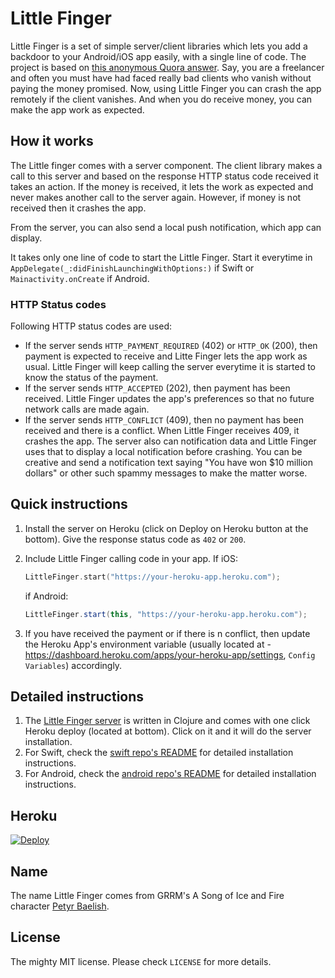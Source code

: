 # Little Finger

Little Finger is a set of simple server/client libraries which lets you add a backdoor to your Android/iOS app easily, with a single line of code. The project is based on [this anonymous Quora answer](https://www.quora.com/As-a-software-developer-how-often-do-you-leave-a-backdoor-in-your-code/answers/42071021?share=8fc91108&srid=J6SM). Say, you are a freelancer and often you must have had faced really bad clients who vanish without paying the money promised. Now, using Little Finger you can crash the app remotely if the client vanishes. And when you do receive money, you can make the app work as expected.

## How it works

The Little finger comes with a server component. The client library makes a call to this server and based on the response HTTP status code received it takes an action. If the money is received, it lets the work as expected and never makes another call to the server again. However, if money is not received then it crashes the app.

From the server, you can also send a local push notification, which app can display.

It takes only one line of code to start the Little Finger. Start it everytime in `AppDelegate(_:didFinishLaunchingWithOptions:)` if Swift or `Mainactivity.onCreate` if Android.

### HTTP Status codes

Following HTTP status codes are used:

- If the server sends `HTTP_PAYMENT_REQUIRED` (402) or `HTTP_OK` (200), then payment is expected to receive and Litte Finger lets the app work as usual. Little Finger will keep calling the server everytime it is started to know the status of the payment.
- If the server sends `HTTP_ACCEPTED` (202), then payment has been received. Little Finger updates the app's preferences so that no future network calls are made again.
- If the server sends `HTTP_CONFLICT` (409), then no payment has been received and there is a
conflict. When Little Finger receives 409, it crashes the app. The server also can notification data and Little Finger uses that to display a local notification before crashing. You can be creative and send a notification text saying "You have won $10 million dollars" or other such spammy messages to make the matter worse.

## Quick instructions

1. Install the server on Heroku (click on Deploy on Heroku button at the bottom). Give the response status code as `402` or `200`.
2. Include Little Finger calling code in your app. If iOS:
        
    ```swift
    LittleFinger.start("https://your-heroku-app.heroku.com");
    ```

    if Android:
    
    ```java
    LittleFinger.start(this, "https://your-heroku-app.heroku.com");
    ```

3. If you have received the payment or if there is n conflict, then update the Heroku App's environment variable (usually located at - https://dashboard.heroku.com/apps/your-heroku-app/settings, `Config Variables`) accordingly.


## Detailed instructions

1. The [Little Finger server](https://github.com/avinassh/little-finger) is written in Clojure and comes with one click Heroku deploy (located at bottom). Click on it and it will do the server installation.
2. For Swift, check the [swift repo's README](https://github.com/avinassh/little-finger-ios) for detailed installation instructions.
3. For Android, check the [android repo's README](https://github.com/avinassh/little-finger-android) for detailed installation instructions.

## Heroku 

[![Deploy](https://www.herokucdn.com/deploy/button.svg)](https://heroku.com/deploy?template=https://github.com/avinassh/little-finger/tree/master)

## Name

The name Little Finger comes from GRRM's A Song of Ice and Fire character [Petyr Baelish](https://en.wikipedia.org/wiki/Petyr_Baelish).

## License

The mighty MIT license. Please check `LICENSE` for more details.
